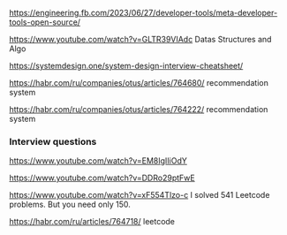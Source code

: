 https://engineering.fb.com/2023/06/27/developer-tools/meta-developer-tools-open-source/

https://www.youtube.com/watch?v=GLTR39VIAdc Datas Structures and Algo

https://systemdesign.one/system-design-interview-cheatsheet/

https://habr.com/ru/companies/otus/articles/764680/  recommendation system

https://habr.com/ru/companies/otus/articles/764222/  recommendation system

### Interview questions

https://www.youtube.com/watch?v=EM8IgIIiOdY

https://www.youtube.com/watch?v=DDRo29ptFwE

https://www.youtube.com/watch?v=xF554Tlzo-c  I solved 541 Leetcode problems. But you need only 150.

https://habr.com/ru/articles/764718/  leetcode
